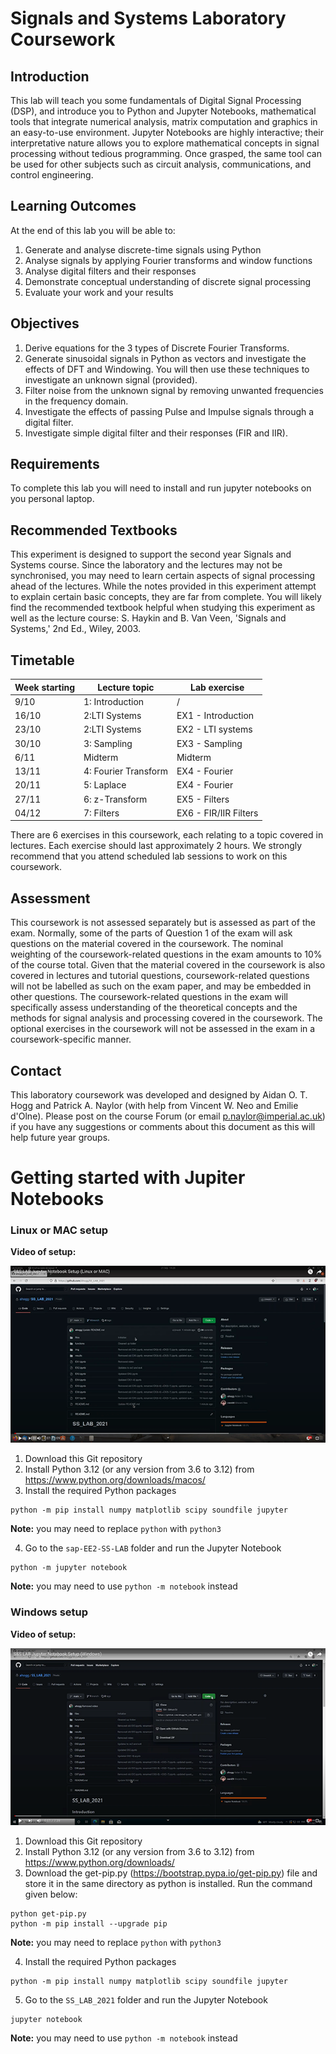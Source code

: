 # Signals and Systems Laboratory Coursework


## Introduction
This lab will teach you some fundamentals of Digital Signal Processing (DSP), and introduce you to Python and Jupyter Notebooks, mathematical tools that integrate numerical analysis, matrix computation and graphics in an easy-to-use environment. Jupyter Notebooks are highly interactive; their interpretative nature allows you to explore mathematical concepts in signal processing without tedious programming. Once grasped, the same tool can be used for other subjects such as circuit analysis, communications, and control engineering.

## Learning Outcomes
At the end of this lab you will be able to:
1. Generate and analyse discrete-time signals using Python  
2. Analyse signals by applying Fourier transforms and window functions
3. Analyse digital filters and their responses
4. Demonstrate conceptual understanding of discrete signal processing 
5. Evaluate your work and your results

## Objectives
1. Derive equations for the 3 types of Discrete Fourier Transforms.
2. Generate sinusoidal signals in Python as vectors and investigate the effects of DFT and Windowing. You will then use these techniques to investigate an unknown signal (provided).
3. Filter noise from the unknown signal by removing unwanted frequencies in the frequency domain.
4. Investigate the effects of passing Pulse and Impulse signals through a digital filter.
5. Investigate simple digital filter and their responses (FIR and IIR).

## Requirements
To complete this lab you will need to install and run jupyter notebooks on you personal laptop.

## Recommended Textbooks
This experiment is designed to support the second year Signals and Systems course. Since the laboratory and the lectures may not be synchronised, you may need to learn certain aspects of signal processing ahead of the lectures. While the notes provided in this experiment attempt to explain certain basic concepts, they are far from complete. You will likely find the recommended textbook helpful when studying this experiment as well as the lecture course: S. Haykin and B. Van Veen, 'Signals and Systems,' 2nd Ed., Wiley, 2003.


## Timetable
|Week starting|Lecture topic |Lab exercise |
|----|--------------|-------------|
|9/10|1: Introduction|/|
|16/10|2:LTI Systems|EX1 - Introduction|
|23/10|2:LTI Systems|EX2 - LTI systems|
|30/10|3: Sampling| EX3 - Sampling|
|6/11| Midterm| Midterm|
|13/11| 4: Fourier Transform| EX4 - Fourier|
|20/11| 5: Laplace | EX4 - Fourier|
|27/11| 6: z-Transform | EX5 - Filters|
|04/12| 7: Filters| EX6 - FIR/IIR Filters|


There are 6 exercises in this coursework, each relating to a topic covered in lectures. Each exercise should last approximately 2 hours. We strongly recommend that you attend scheduled lab sessions to work on this coursework. 


## Assessment
This coursework is not assessed separately but is assessed as part of the exam. Normally, some of the parts of Question 1 of the exam will ask questions on the material covered in the coursework. The nominal weighting of the coursework-related questions in the exam amounts to 10% of the course total. Given that the material covered in the coursework is also covered in lectures and tutorial questions, coursework-related questions will not be labelled as such on the exam paper, and may be embedded in other questions. The coursework-related questions in the exam will specifically assess understanding of the theoretical concepts and the methods for signal analysis and processing covered in the coursework. The optional exercises in the coursework will not be assessed in the exam in a coursework-specific manner.

## Contact
This laboratory coursework was developed and designed by Aidan O. T. Hogg and Patrick A. Naylor (with help from Vincent W. Neo and Emilie d'Olne). Please post on the course Forum (or email p.naylor@imperial.ac.uk) if you have any suggestions or comments about this document as this will help future year groups.

# Getting started with Jupiter Notebooks

### Linux or MAC setup

**Video of setup:**

<p align="center">
<a href="https://www.youtube.com/watch?v=yxKV9jIBswU"><img src="/img/linux_video.png?raw=true" alt="Linux or MAC setup video"></a>
</p>

1. Download this Git repository 
2. Install Python 3.12 (or any version from 3.6 to 3.12) from <https://www.python.org/downloads/macos/>
3. Install the required Python packages 
```
python -m pip install numpy matplotlib scipy soundfile jupyter
```
__Note:__ you may need to replace ``python`` with ``python3``

4. Go to the `sap-EE2-SS-LAB` folder and run the Jupyter Notebook
```
python -m jupyter notebook
```
__Note:__ you may need to use ``python -m notebook`` instead
### Windows setup

**Video of setup:**

<p align="center">
<a href="https://www.youtube.com/watch?v=AVpcwfGi6D0"><img src="/img/windows_video.png?raw=true" alt="Windows setup video"></a>
</p>

1. Download this Git repository 
2. Install Python 3.12 (or any version from 3.6 to 3.12) from <https://www.python.org/downloads/>
3. Download the get-pip.py (<https://bootstrap.pypa.io/get-pip.py>) file and store it in the same directory as python is installed. Run the command given below:
```
python get-pip.py
python -m pip install --upgrade pip
```
__Note:__ you may need to replace ``python`` with ``python3``

4. Install the required Python packages 
```
python -m pip install numpy matplotlib scipy soundfile jupyter
```
5. Go to the `SS_LAB_2021` folder and run the Jupyter Notebook
```
jupyter notebook
```
__Note:__ you may need to use ``python -m notebook`` instead
